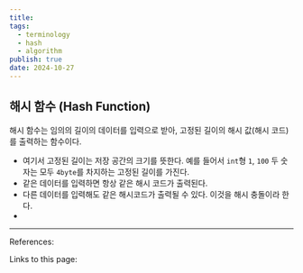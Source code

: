 ```yaml
---
title: 
tags:
  - terminology
  - hash
  - algorithm
publish: true
date: 2024-10-27
---
```


## 해시 함수 (Hash Function)
해시 함수는 임의의 길이의 데이터를 입력으로 받아, 고정된 길이의 해시 값(해시 코드)를 출력하는 함수이다.

- 여기서 고정된 길이는 저장 공간의 크기를 뜻한다. 예를 들어서 `int`형 `1`, `100` 두 숫자는 모두 `4byte`를 차지하는 고정된 길이를 가진다.
- 같은 데이터를 입력하면 항상 같은 해시 코드가 출력된다.
- 다른 데이터를 입력해도 같은 해시코드가 출력될 수 있다. 이것을 해시 충돌이라 한다.
- 


---
References: 

Links to this page: 